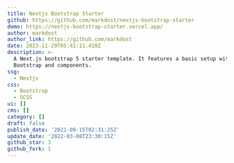 ```yaml
---
title: Nextjs Bootstrap Starter
github: https://github.com/markdost/nextjs-bootstrap-starter
demo: https://nextjs-bootstrap-starter.vercel.app/
author: markdost
author_link: https://github.com/markdost
date: 2023-11-29T05:41:11.418Z
description: >-
  A Next.js bootstrap 5 starter template. It features a basic setup with
  Bootstrap and components.
ssg:
  - Nextjs
css:
  - Bootstrap
  - SCSS
ui: []
cms: []
category: []
draft: false
publish_date: '2021-09-15T02:31:25Z'
update_date: '2022-03-08T23:30:15Z'
github_star: 3
github_fork: 1
---
```

